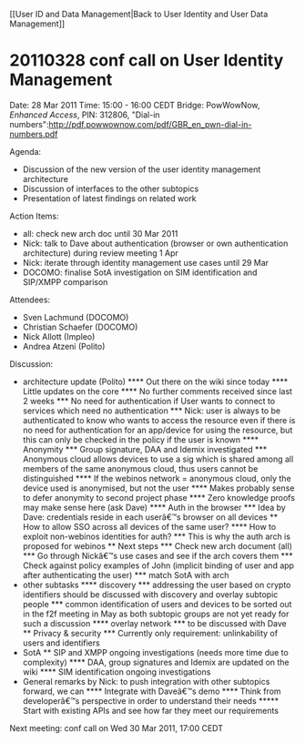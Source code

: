 [[User ID and Data Management|Back to User Identity and User Data Management]]

20110328 conf call on User Identity Management
==============================================

Date: 28 Mar 2011
Time: 15:00 - 16:00 CEDT
Bridge: PowWowNow, _Enhanced Access_, PIN: 312806, "Dial-in numbers":http://pdf.powwownow.com/pdf/GBR_en_pwn-dial-in-numbers.pdf

Agenda:
* Discussion of the new version of the user identity management architecture
* Discussion of interfaces to the other subtopics
* Presentation of latest findings on related work

Action Items:
* all: check new arch doc until 30 Mar 2011
* Nick: talk to Dave about authentication (browser or own authentication architecture) during review meeting 1 Apr
* Nick: iterate through identity management use cases until 29 Mar
* DOCOMO: finalise SotA investigation on SIM identification and SIP/XMPP comparison

Attendees:
* Sven Lachmund (DOCOMO)
* Christian Schaefer (DOCOMO)
* Nick Allott (Impleo)
* Andrea Atzeni (Polito)

Discussion:
* architecture update (Polito)
**** Out there on the wiki since today
**** Little updates on the core
**** No further comments received since last 2 weeks
*** No need for authentication if User wants to connect to services which need no authentication
*** Nick: user is always to be authenticated to know who wants to access the resource even if there is no need for authentication for an app/device for using the resource, but this can only be checked in the policy if the user is known
**** Anonymity
*** Group signature, DAA and Idemix investigated
*** Anonymous cloud allows devices to use a sig which is shared among all members of the same anonymous cloud, thus users cannot be distinguished
**** If the webinos network = anonymous cloud, only the device used is anonymised, but not the user
**** Makes probably sense to defer anonymity to second project phase
**** Zero knowledge proofs may make sense here (ask Dave)
**** Auth in the browser
*** Idea by Dave: credentials reside in each userâ€™s browser on all devices
** How to allow SSO across all devices of the same user?
**** How to exploit non-webinos identities for auth?
*** This is why the auth arch is proposed for webinos
** Next steps
*** Check new arch document (all)
*** Go through Nickâ€™s use cases and see if the arch covers them
*** Check against policy examples of John (implicit binding of user and app after authenticating the user)
*** match SotA with arch
* other subtasks
**** discovery
*** addressing the user based on crypto identifiers should be discussed with discovery and overlay subtopic people
*** common identification of users and devices to be sorted out in the f2f meeting in May as both subtopic groups are not yet ready for such a discussion
**** overlay network
*** to be discussed with Dave
** Privacy & security
*** Currently only requirement: unlinkability of users and identifiers
* SotA
** SIP and XMPP ongoing investigations (needs more time due to complexity)
**** DAA, group signatures and Idemix are updated on the wiki
**** SIM identification ongoing investigations
* General remarks by Nick: to push integration with other subtopics forward, we can
**** Integrate with Daveâ€™s demo
**** Think from developerâ€™s perspective in order to understand their needs
***** Start with existing APIs and see how far they meet our requirements

Next meeting: conf call on Wed 30 Mar 2011, 17:00 CEDT

